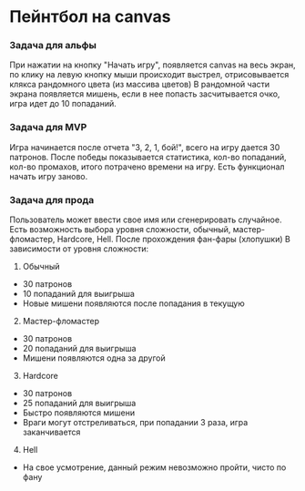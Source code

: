 # Пейнтбол на canvas

### Задача для альфы

При нажатии на кнопку "Начать игру", появляется canvas на весь экран, по клику на левую кнопку мыши происходит выстрел, отрисовывается клякса рандомного цвета (из массива цветов)
В рандомной части экрана появляется мишень, если в нее попасть засчитывается очко, игра идет до 10 попаданий. 

### Задача для MVP

Игра начинается после отчета "3, 2, 1, бой!", всего на игру дается 30 патронов. После победы показывается статистика, кол-во попаданий, кол-во промахов, итого потрачено времени на игру.
Есть функционал начать игру заново.

### Задача для прода

Пользователь может ввести свое имя или сгенерировать случайное. Есть возможность выбора уровня сложности, обычный, мастер-фломастер, Hardcore, Hell.
После прохождения фан-фары (хлопушки)
В зависимости от уровня сложности:

1. Обычный
- 30 патронов
- 10 попаданий для выигрыша
- Новые мишени появляются после попадания в текущую 

2. Мастер-фломастер
- 30 патронов
- 20 попаданий для выигрыша
- Мишени появляются одна за другой

3. Hardcore
- 30 патронов
- 25 попаданий для выигрыша
- Быстро появляются мишени
- Враги могут отстреливаться, при попадании 3 раза, игра заканчивается

4. Hell
- На свое усмотрение, данный режим невозможно пройти, чисто по фану

